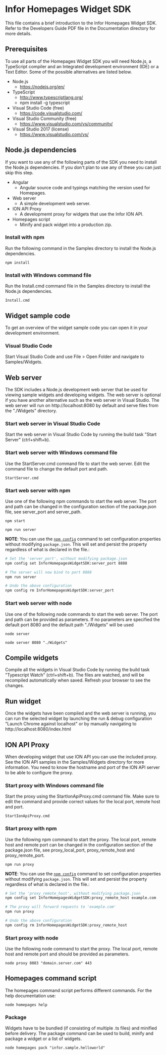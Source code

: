 # Infor Homepages Widget SDK
This file contains a brief introduction to the Infor Homepages Widget SDK.
Refer to the Developers Guide PDF file in the Documentation directory for more details.

## Prerequisites
To use all parts of the Homepages Widget SDK you will need Node.js, a TypeScript compiler and an Integrated development environment (IDE) or a Text Editor. Some of the possible alternatives are listed below.

* Node.js
  * https://nodejs.org/en/
* TypeScript
  * http://www.typescriptlang.org/
  * npm install -g typescript
* Visual Studio Code (free)
  * https://code.visualstudio.com/
* Visual Studio Community (free)
  * https://www.visualstudio.com/vs/community/
* Visual Studio 2017 (license)
  * https://www.visualstudio.com/vs/


## Node.js dependencies
If you want to use any of the following parts of the SDK you need to install the Node.js dependencies. If you don't plan to use any of these you can just skip this step.

* Angular
  * Angular source code and typings matching the version used for Homepages.
* Web server
  * A simple development web server.
* ION API Proxy
  * A developmemt proxy for widgets that use the Infor ION API.
* Homepages script
  * Minify and pack widget into a production zip.

### Install with npm
Run the following command in the Samples directory to install the Node.js dependencies.
```
npm install
```
### Install with Windows command file
Run the Install.cmd command file in the Samples directory to install the Node.js dependencies.
```
Install.cmd
```

## Widget sample code
To get an overview of the widget sample code you can open it in your development environment.

### Visual Studio Code
Start Visual Studio Code and use File > Open Folder and navigate to Samples/Widgets.

## Web server
The SDK includes a Node.js development web server that be used for viewing sample widgets and developing widgets. The web server is optional if you have another alternative such as the web server in Visual Studio. The web server will run on http://localhost:8080 by default and serve files from the "./Widgets" directory.

### Start web server in Visual Studio Code
Start the web server in Visual Studio Code by running the build task "Start Server" (ctrl+shift+b).

### Start web server with Windows command file
Use the StartServer.cmd command file to start the web server. Edit the command file to change the default port and path.
```
StartServer.cmd
```

### Start web server with npm
Use one of the following npm commands to start the web server. The port and path can be changed in the configuration section of the package.json file, see server_port and server_path.
```
npm start
```
```
npm run server
```

**NOTE**: You can use the [`npm config`](https://docs.npmjs.com/misc/config) command to set configuration properties without modifying `package.json`. This will set and persist the property regardless of what is declared in the file.:
```sh
# Set the 'server_port', without modifying package.json
npm config set InforHomepagesWidgetSDK:server_port 8888

# The server will now bind to port 8888
npm run server

# Undo the above configuration
npm config rm InforHomepagesWidgetSDK:server_port
```

### Start web server with node
Use one of the following node commands to start the web server. The port and path can be provided as parameters. If no parameters are specified the default port 8080 and the default path "./Widgets" will be used
```
node server
```
```
node server 8080 "./Widgets"
```

## Compile widgets
Compile all the widgets in Visual Studio Code by running the build task "Typescript Watch" (ctrl+shift+b). The files are watched, and will be recompiled automatically when saved. Refresh your browser to see the changes.

## Run widget
Once the widgets have been compiled and the web server is running, you can run the selected widget by launching the run & debug configuration "Launch Chrome against localhost" or by manually navigating to http://localhost:8080/index.html

## ION API Proxy
When developing widget that use ION API you can use the included proxy. See the ION API samples in the Samples/Widgets directory for more information. You need to know the hostname and port of the ION API server to be able to configure the proxy.

### Start proxy with Windows command file
Start the proxy using the StartIonApiProxy.cmd command file. Make sure to edit the command and provide correct values for the local port, remote  host and port.
```
StartIonApiProxy.cmd
```

### Start proxy with npm
Use the following npm command to start the proxy. The local port, remote host and remote port can be changed in the configuration section of the package.json file, see proxy_local_port, proxy_remote_host and proxy_remote_port.
```
npm run proxy
```

**NOTE**: You can use the [`npm config`](https://docs.npmjs.com/misc/config) command to set configuration properties without modifying `package.json`. This will set and persist the property regardless of what is declared in the file.:
```sh
# Set the 'proxy_remote_host', without modifying package.json
npm config set InforHomepagesWidgetSDK:proxy_remote_host example.com

# The proxy will forward requests to 'example.com'
npm run proxy

# Undo the above configuration
npm config rm InforHomepagesWidgetSDK:proxy_remote_host
```

### Start proxy  with node
Use the following node command to start the proxy. The local port, remote host and remote port and  should be provided as parameters.
```
node proxy 8083 "domain.server.com" 443
```

## Homepages command script
The homepages command script performs different commands. For the help documentation use:
```
node homepages help
```
### Package
Widgets have to be bundled (if consisting of multiple .ts files) and minified before delivery. The package command can be used to build, minify and package a widget or a list of widgets.
```
node homepages pack "infor.sample.helloworld"
```
